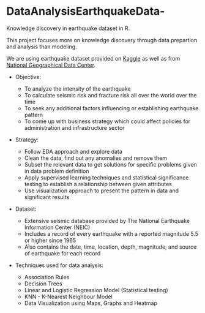 # DataAnalysisEarthquakeData-
Knowledge discovery in earthquake dataset in R.

This project focuses more on knowledge discovery through data prepartion and analysis than modeling. 

We are using earthquake dataset provided on [Kaggle](https://www.kaggle.com/usgs/earthquake-database) as well as from [National Geographical Data Center](https://www.ngdc.noaa.gov/nndc/struts/form?t=101650&s=1&d=1).  

* Objective: 
  * To analyze the intensity of the earthquake
  * To calculate seismic risk and fracture risk all over the world over the time
  * To seek any additional factors influencing or establishing earthquake pattern
  * To come up with business strategy which could affect policies for administration and  infrastructure sector
  
* Strategy:
  * Follow EDA approach and explore data
  * Clean the data, find out any anomalies and remove them 
  * Subset the relevant data to get solutions for specific problems given in data problem definition
  * Apply supervised learning techniques and statistical significance testing to establish a relationship between given attributes
  * Use visualization approach to present the pattern in data and significant results
 
* Dataset:
  * Extensive seismic database provided by The National Earthquake Information Center (NEIC) 
  * Includes a record of every earthquake with a reported magnitude 5.5 or higher since 1965 
  * Also contains the date, time, location, depth, magnitude, and source of earthquake for each record
  
* Techniques used for data analysis:
  * Association Rules
  * Decision Trees
  * Linear and Logistic Regression Model (Statistical testing)
  * KNN - K-Nearest Neighbour Model 
  * Data Visualization using Maps, Graphs and Heatmap

